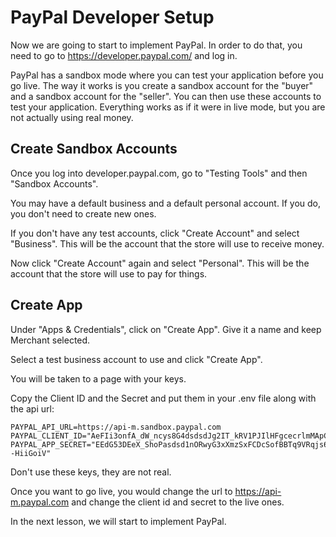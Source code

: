 # PayPal Developer Setup

Now we are going to start to implement PayPal. In order to do that, you need to go to https://developer.paypal.com/ and log in.

PayPal has a sandbox mode where you can test your application before you go live. The way it works is you create a sandbox account for the "buyer" and a sandbox account for the "seller". You can then use these accounts to test your application. Everything works as if it were in live mode, but you are not actually using real money.

## Create Sandbox Accounts

Once you log into developer.paypal.com, go to "Testing Tools" and then "Sandbox Accounts".

You may have a default business and a default personal account. If you do, you don't need to create new ones.

If you don't have any test accounts, click "Create Account" and select "Business". This will be the account that the store will use to receive money.

Now click "Create Account" again and select "Personal". This will be the account that the store will use to pay for things.

## Create App

Under "Apps & Credentials", click on "Create App". Give it a name and keep Merchant selected.

Select a test business account to use and click "Create App".

You will be taken to a page with your keys.

Copy the Client ID and the Secret and put them in your .env file along with the api url:

```
PAYPAL_API_URL=https://api-m.sandbox.paypal.com
PAYPAL_CLIENT_ID="AeFIi3onfA_dW_ncys8G4dsdsdJg2IT_kRV1PJIlHFgcecrlmMApC6zpb5Nsd7zlxj7UWJ5FRZtx"
PAYPAL_APP_SECRET="EEdG53DEeX_ShoPasdsd1nORwyG3xXmzSxFCDcSofBBTq9VRqjs6xsNVBcbjqz--HiiGoiV"
```

Don't use these keys, they are not real.

Once you want to go live, you would change the url to https://api-m.paypal.com and change the client id and secret to the live ones.

In the next lesson, we will start to implement PayPal.

